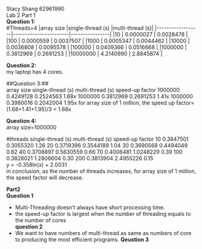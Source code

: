 Stacy Shang 62961990  
Lab 2 Part 1  
**Question 1:**    
 #Threads=4
 |array size        |single-thread (s)      |multi-thread (s)|
 |------------------|-----------------------|----------------|
 |10                |   0.0000027           |  0.0028478     |
 |100               |   0.0000559           |  0.0037507     |
 |1000              |   0.0005347           |  0.0044462     |
 |10000             |   0.0036808           |  0.0095578     |
 |100000            |   0.0409366           |  0.0516668     |
 |1000000           |   0.3812969           |  0.2691253     |
 |10000000          |   4.2140990           |  2.8845874     |
 
 **Question 2:**  
 my laptop has 4 cores.  
 
 ##Question 3:##  
 array size        single-thread (s)      multi-thread (s)    speed-up factor
 1000000               0.4249128             0.2524563           1.68x
 1000000               0.3812969             0.2691253           1.41x
 1000000               0.3980016             0.2042004           1.95x
 for array size of 1 million, the speed up factor= (1.68+1.41+1.95)/3 = 1.68x
 
 **Question 4:**  
 array size=1000000  
 
 #threads        single-thread (s)      multi-thread (s)    speed-up factor
 10                 0.3847501             0.3055320             1.26
 20                 0.3719396             0.3544189             1.04
 30                 0.3690568             0.4494049             0.82
 40                 0.3708897             0.5630559             0.66
 70                 0.4006481             1.0248229             0.39
 100                0.3828021             1.2806604             0.30
 200                0.3813904             2.4955226             0.15  
 y = -0.358ln(x) + 2.0031  
 in conclusion, as the number of threads increases, for array size of 1 million, the speed factor will decrease.  
 
 **Part2**   
 **Question 1**  
 - Multi-Threading doesn't always have short processing time.
 - the speed-up factor is largest when the number of threading equals to the number of cores  
 **question 2**  
 - We want to have numbers of multi-thread as same as numbers of core to producing the most efficient programs.
 **Qeustion 3**
 
